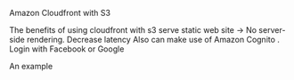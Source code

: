 Amazon Cloudfront with S3

 The benefits of using cloudfront with s3
  serve static web site
   -> No server-side rendering.
  Decrease latency
  Also can make use of Amazon Cognito
   . Login with Facebook or Google
  
 An example
